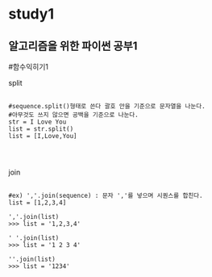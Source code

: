 study1
 ================

알고리즘을 위한 파이썬 공부1
---------------------------

#함수익히기1

split
<pre>
<code>
#sequence.split()형태로 쓴다 괄호 안을 기준으로 문자열을 나눈다.
#아무것도 쓰지 않으면 공백을 기준으로 나눈다.
str = I Love You
list = str.split()  
list = [I,Love,You]
</pre>
</code>

join
<pre>
<code>
#ex) ','.join(sequence) : 문자 ','를 넣으며 시퀀스를 합친다.
list = [1,2,3,4]

','.join(list)
>>> list = '1,2,3,4'

' '.join(list)
>>> list = '1 2 3 4'

''.join(list)
>>> list = '1234'
</pre>
</code>









